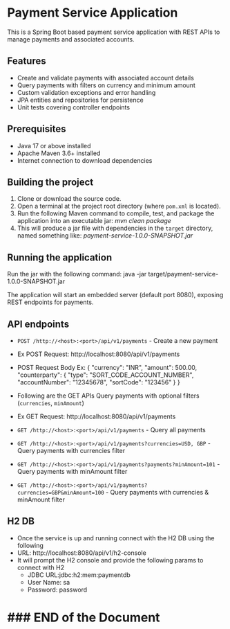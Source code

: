 # Payment Service Application
This is a Spring Boot based payment service application with REST APIs to manage payments and associated accounts.

## Features
- Create and validate payments with associated account details
- Query payments with filters on currency and minimum amount
- Custom validation exceptions and error handling
- JPA entities and repositories for persistence
- Unit tests covering controller endpoints

## Prerequisites
- Java 17 or above installed
- Apache Maven 3.6+ installed
- Internet connection to download dependencies

## Building the project
1. Clone or download the source code.
2. Open a terminal at the project root directory (where `pom.xml` is located).
3. Run the following Maven command to compile, test, and package the application into an executable jar:
   _mvn clean package_ 
4. This will produce a jar file with dependencies in the `target` directory, named something like:
   _payment-service-1.0.0-SNAPSHOT.jar_


## Running the application

Run the jar with the following command:
java -jar target/payment-service-1.0.0-SNAPSHOT.jar

The application will start an embedded server (default port 8080), exposing REST endpoints for payments.

## API endpoints

- `POST /http://<host>:<port>/api/v1/payments` - Create a new payment
- Ex POST Request: http://localhost:8080/api/v1/payments
- POST Request Body Ex:
  {
    "currency": "INR",
    "amount": 500.00,
    "counterparty": {
        "type": "SORT_CODE_ACCOUNT_NUMBER",
        "accountNumber": "12345678",
        "sortCode": "123456"
    }
   }

- Following are the GET APIs Query payments with optional filters (`currencies`, `minAmount`)
- Ex GET Request: http://localhost:8080/api/v1/payments
- `GET /http://<host>:<port>/api/v1/payments` - Query all payments
- `GET /http://<host>:<port>/api/v1/payments?currencies=USD, GBP` - Query payments with currencies filter 
- `GET /http://<host>:<port>/api/v1/payments?payments?minAmount=101` - Query payments with minAmount filter
- `GET /http://<host>:<port>/api/v1/payments?currencies=GBP&minAmount=100` - Query payments with currencies & minAmount filter

## H2 DB 
- Once the service is up and running connect with the H2 DB using the following 
- URL: http://localhost:8080/api/v1/h2-console
- It will prompt the H2 console and provide the following params to connect with H2
  - JDBC URL:jdbc:h2:mem:paymentdb
  - User Name: sa 
  - Password: password

#  ### END of the Document ### 
